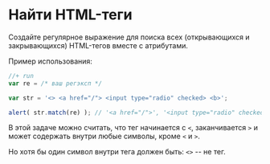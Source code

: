 # Найти HTML-теги

Создайте регулярное выражение для поиска всех (открывающихся и закрывающихся) HTML-тегов вместе с атрибутами.

Пример использования:
```js
//+ run
var re = /* ваш регэксп */

var str = '<> <a href="/"> <input type="radio" checked> <b>';

alert( str.match(re) ); // '<a href="/">', '<input type="radio" checked>', '<b>'
```

В этой задаче можно считать, что тег начинается с <code>&lt;</code>, заканчивается <code>&gt;</code> и может содержать внутри любые символы, кроме <code>&lt;</code> и <code>&gt;</code>.

Но хотя бы один символ внутри тега должен быть: <code>&lt;&gt;</code> -- не тег.

